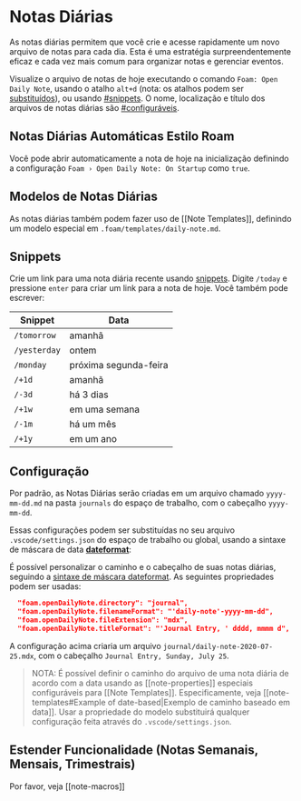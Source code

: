 # Notas Diárias

As notas diárias permitem que você crie e acesse rapidamente um novo arquivo de notas para cada dia. Esta é uma estratégia surpreendentemente eficaz e cada vez mais comum para organizar notas e gerenciar eventos.

Visualize o arquivo de notas de hoje executando o comando `Foam: Open Daily Note`, usando o atalho `alt+d` (nota: os atalhos podem ser [substituídos](https://code.visualstudio.com/docs/getstarted/keybindings)), ou usando [#snippets](#Snippets). O nome, localização e título dos arquivos de notas diárias são [#configuráveis](#Configuration).

## Notas Diárias Automáticas Estilo Roam

Você pode abrir automaticamente a nota de hoje na inicialização definindo a configuração `Foam › Open Daily Note: On Startup` como `true`.

## Modelos de Notas Diárias

As notas diárias também podem fazer uso de [[Note Templates]], definindo um modelo especial em `.foam/templates/daily-note.md`.

## Snippets

Crie um link para uma nota diária recente usando [snippets](https://code.visualstudio.com/docs/editor/userdefinedsnippets). Digite `/today` e pressione `enter` para criar um link para a nota de hoje. Você também pode escrever:

| Snippet      | Data          |
| ------------ | ------------- |
| `/tomorrow`  | amanhã        |
| `/yesterday` | ontem         |
| `/monday`    | próxima segunda-feira |
| `/+1d`       | amanhã        |
| `/-3d`       | há 3 dias     |
| `/+1w`       | em uma semana |
| `/-1m`       | há um mês     |
| `/+1y`       | em um ano     |

## Configuração

Por padrão, as Notas Diárias serão criadas em um arquivo chamado `yyyy-mm-dd.md` na pasta `journals` do espaço de trabalho, com o cabeçalho `yyyy-mm-dd`.

Essas configurações podem ser substituídas no seu arquivo `.vscode/settings.json` do espaço de trabalho ou global, usando a sintaxe de máscara de data [**dateformat**](https://github.com/felixge/node-dateformat#mask-options):

É possível personalizar o caminho e o cabeçalho de suas notas diárias, seguindo a [sintaxe de máscara dateformat](https://github.com/felixge/node-dateformat#mask-options).
As seguintes propriedades podem ser usadas:

```json
  "foam.openDailyNote.directory": "journal",
  "foam.openDailyNote.filenameFormat": "'daily-note'-yyyy-mm-dd",
  "foam.openDailyNote.fileExtension": "mdx",
  "foam.openDailyNote.titleFormat": "'Journal Entry, ' dddd, mmmm d",
```

A configuração acima criaria um arquivo `journal/daily-note-2020-07-25.mdx`, com o cabeçalho `Journal Entry, Sunday, July 25`.

> NOTA: É possível definir o caminho do arquivo de uma nota diária de acordo com a data usando as [[note-properties]] especiais configuráveis para [[Note Templates]]. Especificamente, veja [[note-templates#Example of date-based|Exemplo de caminho baseado em data]]. Usar a propriedade do modelo substituirá qualquer configuração feita através do `.vscode/settings.json`.

## Estender Funcionalidade (Notas Semanais, Mensais, Trimestrais)

Por favor, veja [[note-macros]]

